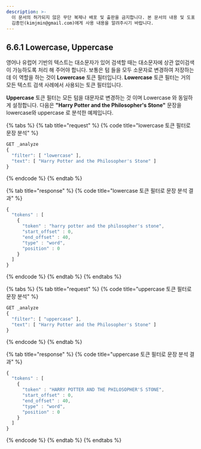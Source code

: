 ```yaml
---
description: >-
  이 문서의 허가되지 않은 무단 복제나 배포 및 출판을 금지합니다. 본 문서의 내용 및 도표 등을 인용하고자 하는 경우 출처를 명시하고
  김종민(kimjmin@gmail.com)에게 사용 내용을 알려주시기 바랍니다.
---
```


## 6.6.1 Lowercase, Uppercase

  영어나 유럽어 기반의 텍스트는 대소문자가 있어 검색할 때는 대소문자에 상관 없이검색이 가능하도록 처리 해 주어야 합니다. 보통은 텀 들을 모두 소문자로 변경하여 저장하는데 이 역할을 하는 것이 **Lowercase** 토큰 필터입니다. **Lowercase** 토큰 필터는 거의 모든 텍스트 검색 사례에서 사용되는 토큰 필터입니다.

  **Uppercase** 토큰 필터는 모든 텀을 대문자로 변경하는 것 이며 Lowercase 와 동일하게 설정합니다. 다음은 **"Harry Potter and the Philosopher's Stone"** 문장을 lowercase와 uppercase 로 분석한 예제입니다.

{% tabs %}
{% tab title="request" %}
{% code title="lowercase 토큰 필터로 문장 분석" %}
```javascript
GET _analyze
{
  "filter": [ "lowercase" ],
  "text": [ "Harry Potter and the Philosopher's Stone" ]
}
```
{% endcode %}
{% endtab %}

{% tab title="response" %}
{% code title="lowercase 토큰 필터로 문장 분석 결과" %}
```javascript
{
  "tokens" : [
    {
      "token" : "harry potter and the philosopher's stone",
      "start_offset" : 0,
      "end_offset" : 40,
      "type" : "word",
      "position" : 0
    }
  ]
}
```
{% endcode %}
{% endtab %}
{% endtabs %}

{% tabs %}
{% tab title="request" %}
{% code title="uppercase 토큰 필터로 문장 분석" %}
```javascript
GET _analyze
{
  "filter": [ "uppercase" ],
  "text": [ "Harry Potter and the Philosopher's Stone" ]
}
```
{% endcode %}
{% endtab %}

{% tab title="response" %}
{% code title="uppercase 토큰 필터로 문장 분석 결과" %}
```javascript
{
  "tokens" : [
    {
      "token" : "HARRY POTTER AND THE PHILOSOPHER'S STONE",
      "start_offset" : 0,
      "end_offset" : 40,
      "type" : "word",
      "position" : 0
    }
  ]
}
```
{% endcode %}
{% endtab %}
{% endtabs %}

  

